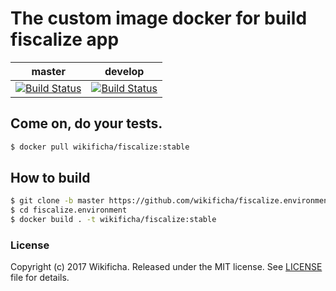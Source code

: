 # The custom image docker for build fiscalize app
| master  | develop  |
| :------------: | :------------: |
| [![Build Status](https://api.travis-ci.org/wikificha/fiscalize.environment.svg?branch=master)](https://travis-ci.org/wikificha/fiscalize.environment)  |  [![Build Status](https://api.travis-ci.org/wikificha/fiscalize.environment.svg?branch=develop)](https://travis-ci.org/wikificha/fiscalize.environment) |

## Come on, do your tests.

```bash
$ docker pull wikificha/fiscalize:stable
```

## How to build

```bash
$ git clone -b master https://github.com/wikificha/fiscalize.environment.git
$ cd fiscalize.environment
$ docker build . -t wikificha/fiscalize:stable
```

### License

Copyright (c) 2017 Wikificha. Released under the MIT license. See [LICENSE](/LICENSE) file for details.
